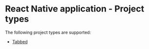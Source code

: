 # React Native application - Project types

The following project types are supported:

- [Tabbed](./tabbed.md)
